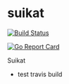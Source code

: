 # suikat

[![Build Status](https://travis-ci.com/nobuenhombre/suikat.svg?branch=master)](https://travis-ci.com/nobuenhombre/suikat)

[![Go Report Card](https://goreportcard.com/badge/github.com/nobuenhombre/suikat)](https://goreportcard.com/report/github.com/nobuenhombre/suikat)

Suikat

- test travis build
